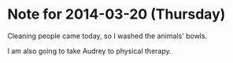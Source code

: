 # Note for 2014-03-20 (Thursday)

Cleaning people came today, so I washed the animals' bowls. 

I am also going to take Audrey to physical therapy.
